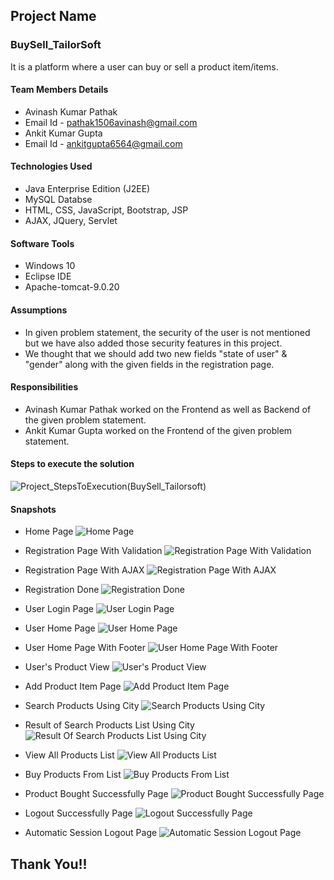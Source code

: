 ## Project Name
### BuySell_TailorSoft
It is a platform where a user can buy or sell a product item/items.

#### Team Members Details
* Avinash Kumar Pathak 
* Email Id - pathak1506avinash@gmail.com
* Ankit Kumar Gupta
* Email Id - ankitgupta6564@gmail.com

#### Technologies Used
* Java Enterprise Edition (J2EE)
* MySQL Databse
* HTML, CSS, JavaScript, Bootstrap, JSP
* AJAX, JQuery, Servlet

#### Software Tools
* Windows 10
* Eclipse IDE
* Apache-tomcat-9.0.20

#### Assumptions
* In given problem statement, the security of the user is not mentioned but we have also added those security features in this project.
* We thought that we should add two new fields "state of user" & "gender" along with the given fields in the registration page.

#### Responsibilities
* Avinash Kumar Pathak worked on the Frontend as well as Backend of the given problem statement.
* Ankit Kumar Gupta worked on the Frontend of the given problem statement.

#### Steps to execute the solution
![Project_StepsToExecution(BuySell_Tailorsoft)](https://user-images.githubusercontent.com/65560594/103638210-9b948500-4f72-11eb-997f-c3c2dd5ab148.PNG)

#### Snapshots
* Home Page
![Home Page](https://user-images.githubusercontent.com/65560594/103639004-b3203d80-4f73-11eb-93fc-d7f4f4b160ae.png)

* Registration Page With Validation
![Registration Page With Validation](https://user-images.githubusercontent.com/65560594/103639136-ea8eea00-4f73-11eb-8353-9d66f677ce50.png)

* Registration Page With AJAX
![Registration Page With AJAX](https://user-images.githubusercontent.com/65560594/103639184-fd092380-4f73-11eb-8cbb-ed74ec6296c8.png)

* Registration Done
![Registration Done](https://user-images.githubusercontent.com/65560594/103639220-0d210300-4f74-11eb-8934-88e886ba7fb7.png)

* User Login Page
![User Login Page](https://user-images.githubusercontent.com/65560594/103639392-4f4a4480-4f74-11eb-98f1-6922ed03499e.png)

* User Home Page
![User Home Page](https://user-images.githubusercontent.com/65560594/103639466-69842280-4f74-11eb-91eb-9221a316ffc2.png)

* User Home Page With Footer
![User Home Page With Footer](https://user-images.githubusercontent.com/65560594/103639555-828cd380-4f74-11eb-90f1-5a670225bee1.png)

* User's Product View
![User's Product View](https://user-images.githubusercontent.com/65560594/103639611-989a9400-4f74-11eb-9b05-65f3bd58e396.png)

* Add Product Item Page
![Add Product Item Page](https://user-images.githubusercontent.com/65560594/103639672-b962e980-4f74-11eb-971a-fdecb717f0dd.png)

* Search Products Using City
![Search Products Using City](https://user-images.githubusercontent.com/65560594/103639732-d39cc780-4f74-11eb-8530-ea8e69548b27.png)

* Result of Search Products List Using City
![Result Of Search Products List Using City](https://user-images.githubusercontent.com/65560594/103639839-00e97580-4f75-11eb-955e-f73b320b98e9.png)

* View All Products List
![View All Products List](https://user-images.githubusercontent.com/65560594/103639872-11015500-4f75-11eb-82fb-daa064cfbe1e.png)

* Buy Products From List
![Buy Products From List](https://user-images.githubusercontent.com/65560594/103639925-26767f00-4f75-11eb-8855-81d244479021.png)

* Product Bought Successfully Page
![Product Bought Successfully Page](https://user-images.githubusercontent.com/65560594/103639958-32fad780-4f75-11eb-8f61-1a82e91522d4.png)

* Logout Successfully Page
![Logout Successfully Page](https://user-images.githubusercontent.com/65560594/103640004-44dc7a80-4f75-11eb-8cba-425070ec25d2.png)

* Automatic Session Logout Page
![Automatic Session Logout Page](https://user-images.githubusercontent.com/65560594/103640074-6178b280-4f75-11eb-93a8-973f39948e6e.png)


## Thank You!!
